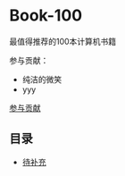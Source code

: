 # Book-100

最值得推荐的100本计算机书籍

参与贡献：

- 纯洁的微笑
- yyy


[参与贡献](https://github.com/ityouknow/book-100/issues/new)

## 目录

- [待补充](#)



